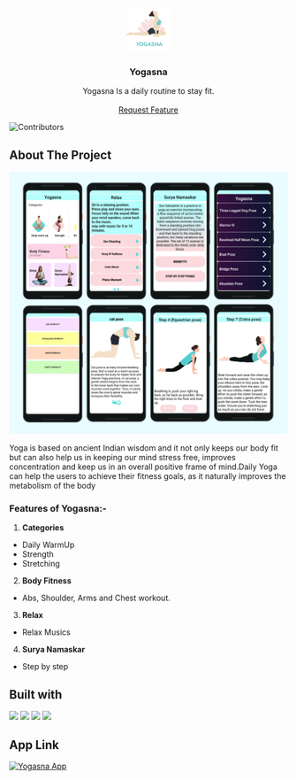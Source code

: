 <br/>
<p align="center">
  <a href="https://github.com/Vibhuti2002/Yogasna">
    <img src="https://github.com/Vibhuti2002/Yogasna/blob/master/Images/logo.png" alt="Logo" width="80" height="80">
  </a>
 
  <h3 align="center">Yogasna</h3>
 
  <p align="center">
    Yogasna Is a daily routine to stay fit.
    <br/>
    <br/>
    <a href="https://github.com/Vibhuti2002/Yogasna/issues">Request Feature</a>
  </p>
</p>
 
![Contributors](https://img.shields.io/github/contributors/Vibhuti2002/Yogasna?color=dark-green) 
 
## About The Project
 
![Screen Shot](https://github.com/Vibhuti2002/Yogasna/blob/master/Images/yogasnabanner.png)
 
Yoga is based on ancient Indian wisdom and it not only keeps our body fit but can also help us in keeping our mind stress free, improves concentration and keep us in an overall positive frame of mind.Daily Yoga can help the users to achieve their fitness goals, as it naturally improves the metabolism of the body
 
 
### Features of Yogasna:-
 
1) **Categories**
- Daily WarmUp
- Strength
- Stretching
 
2) **Body Fitness**
- Abs, Shoulder, Arms and Chest workout.
 
3) **Relax**
- Relax Musics
 
4) **Surya Namaskar**
- Step by step
 
## Built with 
![](https://img.shields.io/badge/Code-Android-informational?style=flat&logo=Android&color=CC0000)
![](https://img.shields.io/badge/Code-Kotlin-informational?style=flat&logo=kotlin&color=764ABC)
![](https://img.shields.io/badge/Backend-Firebase-informational?style=flat&logo=Firebase&color=F7DF1E)
![](https://img.shields.io/badge/Ide-Android_Studio-informational?style=flat&logo=AndroidStudio&color=F24E1E)

## App Link
[![Yogasna App](https://img.shields.io/badge/Link-Yogasna-informational?style=flat&logo=Android&color=CC0000)](https://drive.google.com/file/d/1Yxa8SeuD6lVPEg_9KngJeJC3wfQ1-QzS/view?usp=sharing)
 
